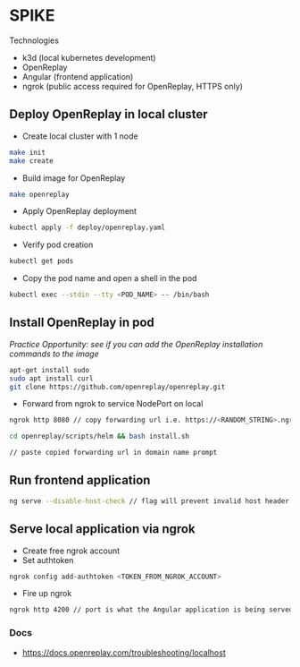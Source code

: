 # SPIKE
Technologies
- k3d (local kubernetes development)
- OpenReplay
- Angular (frontend application)
- ngrok (public access required for OpenReplay, HTTPS only)

## Deploy OpenReplay in local cluster

- Create local cluster with 1 node

```bash
make init
make create
```

- Build image for OpenReplay

```bash
make openreplay
```

- Apply OpenReplay deployment

```bash
kubectl apply -f deploy/openreplay.yaml
```

- Verify pod creation

```bash
kubectl get pods
```

- Copy the pod name and open a shell in the pod

```bash
kubectl exec --stdin --tty <POD_NAME> -- /bin/bash
```

## Install OpenReplay in pod

_Practice Opportunity: see if you can add the OpenReplay installation commands to the image_

```bash
apt-get install sudo
sudo apt install curl
git clone https://github.com/openreplay/openreplay.git
```

- Forward from ngrok to service NodePort on local

```bash
ngrok http 8080 // copy forwarding url i.e. https://<RANDOM_STRING>.ngrok.io
```

```bash
cd openreplay/scripts/helm && bash install.sh

// paste copied forwarding url in domain name prompt
```

## Run frontend application

```bash
ng serve --disable-host-check // flag will prevent invalid host header in ngrok
```

## Serve local application via ngrok

- Create free ngrok account
- Set authtoken

```bash
ngrok config add-authtoken <TOKEN_FROM_NGROK_ACCOUNT>
```

- Fire up ngrok

```bash
ngrok http 4200 // port is what the Angular application is being served on
```

### Docs

- https://docs.openreplay.com/troubleshooting/localhost

